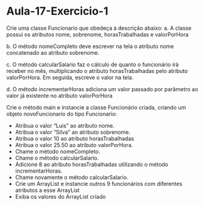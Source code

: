 # Aula-17-Exercicio-1

Crie uma classe Funcionario que obedeça à descrição abaixo:
a. A classe possui os atributos nome, sobrenome,
horasTrabalhadas e valorPorHora

b. O método nomeCompleto deve escrever na tela o atributo
nome concatenado ao atributo sobrenome.

c. O método calcularSalario faz o cálculo de quanto o funcionário
irá receber no mês, multiplicando o atributo horasTrabalhadas
pelo atributo valorPorHora. Em seguida, escreve o valor na tela.

d. O método incrementarHoras adiciona um valor passado por
parâmetro ao valor já existente no atributo valorPorHora

Crie o método main e instancie a classe Funcionário criada, criando um
objeto novoFuncionario do tipo Funcionario:

- Atribua o valor “Luis” ao atributo nome.
- Atribua o valor “Silva” ao atributo sobrenome.
- Atribua o valor 10 ao atributo horasTrabalhadas
- Atribua o valor 25.50 ao atributo valorPorHora.
- Chame o método nomeCompleto.
- Chame o método calcularSalario.
- Adicione 8 ao atributo horasTrabalhadas utilizando o método
incrementarHoras.
- Chame novamente o método calcularSalario.
- Crie um ArrayList e instancie outros 9 funcionários com diferentes
atributos a esse ArrayList
- Exiba os valores do ArrayList criado
